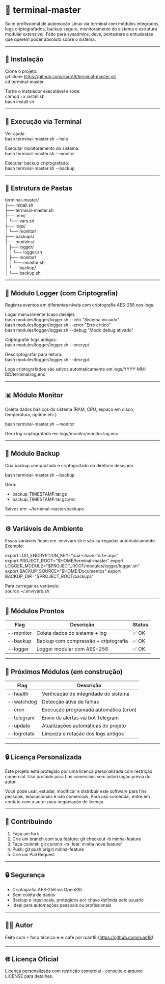 # 🧠 terminal-master

Suíte profissional de automação Linux via terminal com módulos integrados, logs criptografados, backup seguro, monitoramento do sistema e estrutura modular extensível. Feito para sysadmins, devs, pentesters e entusiastas que querem poder absoluto sobre o sistema.

---

## 🚀 Instalação

Clone o projeto:  
git clone https://github.com/ruan18/terminal-master.git  
cd terminal-master

Torne o instalador executável e rode:  
chmod +x install.sh  
bash install.sh

---

## 🧩 Execução via Terminal

Ver ajuda:  
bash terminal-master.sh --help

Executar monitoramento do sistema:  
bash terminal-master.sh --monitor

Executar backup criptografado:  
bash terminal-master.sh --backup

---

## 🧠 Estrutura de Pastas

terminal-master/  
├── install.sh  
├── terminal-master.sh  
├── .env/  
│   └── vars.sh  
├── logs/  
│   └── monitor/  
├── backups/  
├── modules/  
│   ├── logger/  
│   │   └── logger.sh  
│   ├── monitor/  
│   │   └── monitor.sh  
│   └── backup/  
│       └── backup.sh

---

## 🔐 Módulo Logger (com Criptografia)

Registra eventos em diferentes níveis com criptografia AES-256 nos logs.

Logar manualmente (caso deseje):  
bash modules/logger/logger.sh --info "Sistema iniciado"  
bash modules/logger/logger.sh --error "Erro crítico"  
bash modules/logger/logger.sh --debug "Modo debug ativado"

Criptografar logs antigos:  
bash modules/logger/logger.sh --encrypt

Descriptografar para leitura:  
bash modules/logger/logger.sh --decrypt

Logs criptografados são salvos automaticamente em logs/YYYY-MM-DD/terminal.log.enc

---

## 📊 Módulo Monitor

Coleta dados básicos do sistema (RAM, CPU, espaço em disco, temperatura, uptime etc.)

bash terminal-master.sh --monitor

Gera log criptografado em logs/monitor/monitor.log.enc

---

## 💾 Módulo Backup

Cria backup compactado e criptografado do diretório desejado.

bash terminal-master.sh --backup

Gera:  
- backup_TIMESTAMP.tar.gz  
- backup_TIMESTAMP.tar.gz.enc

Salvos em: ~/terminal-master/backups

---

## ⚙️ Variáveis de Ambiente

Essas variáveis ficam em .env/vars.sh e são carregadas automaticamente. Exemplo:

export LOG_ENCRYPTION_KEY="sua-chave-forte-aqui"  
export PROJECT_ROOT="$HOME/terminal-master"  
export LOGGER_MODULE="$PROJECT_ROOT/modules/logger/logger.sh"  
export BACKUP_SOURCE="$HOME/Documentos"  
export BACKUP_DIR="$PROJECT_ROOT/backups"

Para carregar as variáveis:  
source ~/.env/vars.sh

---

## 🧪 Módulos Prontos

Flag | Descrição | Status  
--- | --- | ---  
--monitor | Coleta dados do sistema + log | ✅ OK  
--backup | Backup com compressão + criptografia | ✅ OK  
--logger | Logger modular com AES-256 | ✅ OK  

---

## 🔮 Próximos Módulos (em construção)

Flag | Descrição  
--- | ---  
--health | Verificação de integridade do sistema  
--watchdog | Detecção ativa de falhas  
--cron | Execução programada automática (cron)  
--telegram | Envio de alertas via bot Telegram  
--update | Atualizações automáticas do projeto  
--logrotate | Limpeza e rotação dos logs antigos  

---

## 🔒 Licença Personalizada

Este projeto está protegido por uma licença personalizada com restrição comercial. Uso proibido para fins comerciais sem autorização prévia do autor.

Você pode usar, estudar, modificar e distribuir este software para fins pessoais, educacionais e não comerciais. Para uso comercial, entre em contato com o autor para negociação de licença.

---

## 🤝 Contribuindo

1. Faça um fork  
2. Crie um branch com sua feature: git checkout -b minha-feature  
3. Faça commit: git commit -m 'feat: minha nova feature'  
4. Push: git push origin minha-feature  
5. Crie um Pull Request

---

## 🔒 Segurança

- Criptografia AES-256 via OpenSSL  
- Sem coleta de dados  
- Backup e logs locais, protegidos por chave definida pelo usuário  
- Ideal para automações pessoais ou profissionais

---

## 🧑‍💻 Autor

Feito com ⚡ foco técnico e ☕ café por ruan18 (https://github.com/ruan18)

---

## 🌐 Licença Oficial

Licença personalizada com restrição comercial - consulte o arquivo LICENSE para detalhes.
